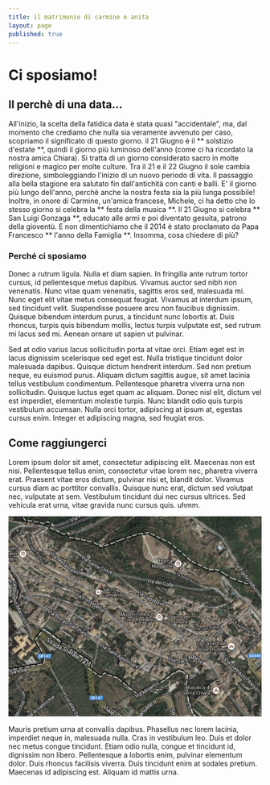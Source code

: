 ```yaml
---
title: il matrimonio di carmine e anita
layout: page
published: true
---
```


# Ci sposiamo!

## Il perchè di una data...

All'inizio, la scelta della fatidica data è stata quasi "accidentale", ma, dal momento che crediamo che nulla sia veramente avvenuto per caso, scopriamo il significato di questo giorno. il 21 Giugno è il ** solstizio d'estate **, quindi il giorno più luminoso dell'anno (come ci ha ricordato la nostra amica Chiara). Si tratta di un giorno considerato sacro in molte religioni e magico per molte culture. Tra il 21 e il 22 Giugno il sole cambia direzione, simboleggiando l'inizio di un nuovo periodo di vita. Il passaggio alla bella stagione era salutato fin dall'antichità con canti e balli. E' il giorno più lungo dell'anno, perchè anche la nostra festa sia la più lunga possibile! Inoltre, in onore di Carmine, un'amica francese, Michele, ci ha detto che lo stesso giorno si celebra la ** festa della musica **. Il 21 Giugno si celebra ** San Luigi Gonzaga **, educato alle armi e poi diventato gesuita, patrono della gioventù. E non dimentichiamo che il 2014 è stato proclamato da Papa Francesco ** l'anno della Famiglia **. Insomma, cosa chiedere di più?




### Perché ci sposiamo

Donec a rutrum ligula. Nulla et diam sapien. In fringilla ante rutrum tortor cursus, id pellentesque metus dapibus. Vivamus auctor sed nibh non venenatis. Nunc vitae quam venenatis, sagittis eros sed, malesuada mi. Nunc eget elit vitae metus consequat feugiat. Vivamus at interdum ipsum, sed tincidunt velit. Suspendisse posuere arcu non faucibus dignissim. Quisque bibendum interdum purus, a tincidunt nunc lobortis at. Duis rhoncus, turpis quis bibendum mollis, lectus turpis vulputate est, sed rutrum mi lacus sed mi. Aenean ornare ut sapien ut pulvinar.

Sed at odio varius lacus sollicitudin porta at vitae orci. Etiam eget est in lacus dignissim scelerisque sed eget est. Nulla tristique tincidunt dolor malesuada dapibus. Quisque dictum hendrerit interdum. Sed non pretium neque, eu euismod purus. Aliquam dictum sagittis augue, sit amet lacinia tellus vestibulum condimentum. Pellentesque pharetra viverra urna non sollicitudin. Quisque luctus eget quam ac aliquam. Donec nisl elit, dictum vel est imperdiet, elementum molestie turpis. Nunc blandit odio quis turpis vestibulum accumsan. Nulla orci tortor, adipiscing at ipsum at, egestas cursus enim. Integer et adipiscing magna, sed feugiat eros.


## Come raggiungerci

Lorem ipsum dolor sit amet, consectetur adipiscing elit. Maecenas non est nisi. Pellentesque tellus enim, consectetur vitae lorem nec, pharetra viverra erat. Praesent vitae eros dictum, pulvinar nisi et, blandit dolor. Vivamus cursus diam ac porttitor convallis. Quisque nunc erat, dictum sed volutpat nec, vulputate at sem. Vestibulum tincidunt dui nec cursus ultrices. Sed vehicula erat urna, vitae gravida nunc cursus quis. uhmm.


![](img/mappa.png)

Mauris pretium urna at convallis dapibus. Phasellus nec lorem lacinia, imperdiet neque in, malesuada nulla. Cras in vestibulum leo. Duis et dolor nec metus congue tincidunt. Etiam odio nulla, congue et tincidunt id, dignissim non libero. Pellentesque a lobortis enim, pulvinar elementum dolor. Duis rhoncus facilisis viverra. Duis tincidunt enim at sodales pretium. Maecenas id adipiscing est. Aliquam id mattis urna.
